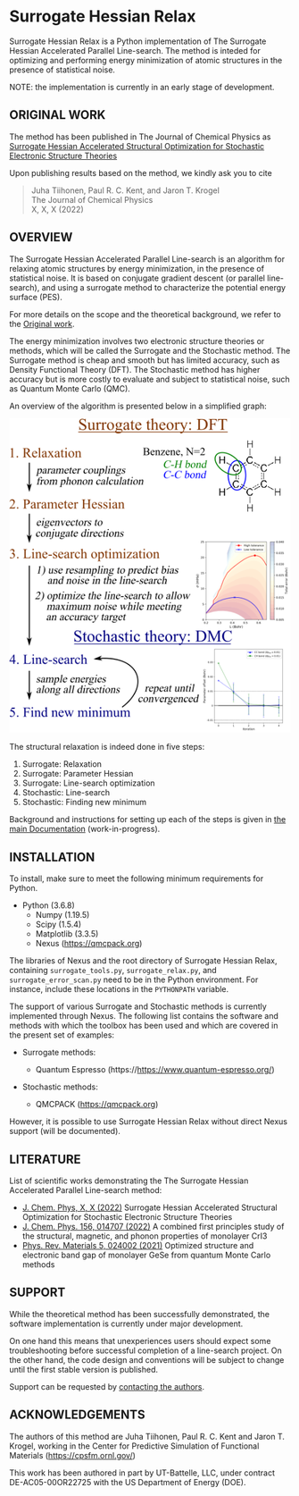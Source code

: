 # Surrogate Hessian Relax

Surrogate Hessian Relax is a Python implementation of The Surrogate Hessian
Accelerated Parallel Line-search. The method is inteded for optimizing and
performing energy minimization of atomic structures in the presence of
statistical noise.

NOTE: the implementation is currently in an early stage of development.


## ORIGINAL WORK

The method has been published in The Journal of Chemical Physics as 
[Surrogate Hessian Accelerated Structural Optimization for Stochastic Electronic Structure Theories](https://doi.org/10.1063/5.0079046)

Upon publishing results based on the method, we kindly ask you to cite

> Juha Tiihonen, Paul R. C. Kent, and Jaron T. Krogel \
The Journal of Chemical Physics \
X, X, X (2022)


## OVERVIEW

The Surrogate Hessian Accelerated Parallel Line-search is an
algorithm for relaxing atomic structures by energy minimization, in the presence
of statistical noise. It is based on conjugate gradient descent (or parallel
line-search), and using a surrogate method to characterize the potential energy
surface (PES). 

For more details on the scope and the theoretical background, we refer to 
the [Original work](#original-work).

The energy minimization involves two electronic structure theories or methods, which will
be called the Surrogate and the Stochastic method. The Surrogate method is cheap and
smooth but has limited accuracy, such as Density Functional Theory (DFT). The
Stochastic method has higher accuracy but is more costly to evaluate and subject to
statistical noise, such as Quantum Monte Carlo (QMC).

An overview of the algorithm is presented below in a simplified graph:

![Overview](/docs/overview.png)

The structural relaxation is indeed done in five steps:
1. Surrogate: Relaxation
1. Surrogate: Parameter Hessian
1. Surrogate: Line-search optimization
1. Stochastic: Line-search
1. Stochastic: Finding new minimum

Background and instructions for setting up each of the steps is given in
[the main Documentation](/docs/README) (work-in-progress).


## INSTALLATION

To install, make sure to meet the following minimum requirements for Python.

* Python (3.6.8)
  * Numpy (1.19.5)
  * Scipy (1.5.4)
  * Matplotlib (3.3.5)
  * Nexus (https://qmcpack.org)

The libraries of Nexus and the root directory of Surrogate Hessian Relax,
containing `surrogate_tools.py`, `surrogate_relax.py`, and
`surrogate_error_scan.py` need to be in the Python environment. 
For instance, include these locations in the `PYTHONPATH` variable.

The support of various Surrogate and Stochastic methods is currently implemented
through Nexus. The following list contains the software and methods with which the
toolbox has been used and which are covered in the present set of examples:

* Surrogate methods:
  * Quantum Espresso (https://https://www.quantum-espresso.org/)

* Stochastic methods:
  * QMCPACK (https://qmcpack.org)

However, it is possible to use Surrogate Hessian Relax without
direct Nexus support (will be documented).


## LITERATURE

List of scientific works demonstrating the The Surrogate Hessian Accelerated Parallel
Line-search method:
* [J. Chem. Phys, X, X (2022)](https://doi.org/10.1063/5.0079046) Surrogate Hessian Accelerated Structural Optimization for Stochastic Electronic Structure Theories
* [J. Chem. Phys. 156, 014707 (2022)](https://aip.scitation.org/doi/10.1063/5.0074848) A combined first principles study of the structural, magnetic, and phonon properties of monolayer CrI3
* [Phys. Rev. Materials 5, 024002 (2021)](https://journals.aps.org/prmaterials/abstract/10.1103/PhysRevMaterials.5.024002) Optimized structure and electronic band gap of monolayer GeSe from quantum Monte Carlo methods


## SUPPORT

While the theoretical method has been successfully demonstrated, the software
implementation is currently under major development.

On one hand this means that unexperiences users should expect some 
troubleshooting before successful completion of a line-search project. On the
other hand, the code design and conventions will be subject to change until 
the first stable version is published.

Support can be requested by [contacting the authors](mailto:juha.m.s.tiihonen@jyu.fi).


## ACKNOWLEDGEMENTS

The authors of this method are Juha Tiihonen, Paul R. C. Kent and Jaron T.
Krogel, working in the Center for Predictive Simulation of Functional Materials
(https://cpsfm.ornl.gov/)

This work has been authored in part by UT-Battelle, LLC, under contract
DE-AC05-00OR22725 with the US Department of Energy (DOE).
